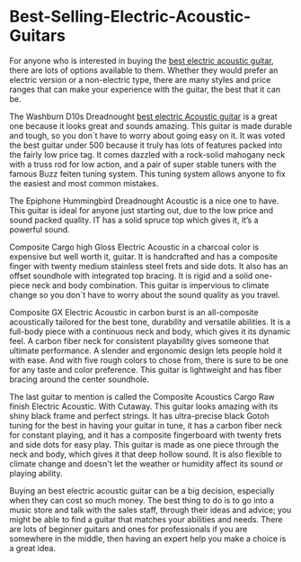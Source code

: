 # Best-Selling-Electric-Acoustic-Guitars
<p>For anyone who is interested in buying the&nbsp;<a class="external" href="https://best-of-acoustic-guitar.blogspot.com/2020/01/best-choice-products-41in-full-size_35.html" target="_blank" rel="noreferrer noopener">best electric acoustic guitar</a>, there are lots of options available to them. Whether they would prefer an electric version or a non-electric type, there are many styles and price ranges that can make your experience with the guitar, the best that it can be.</p>
<p>The Washburn D10s Dreadnought&nbsp;<a class="external" href="https://best-of-acoustic-guitar.blogspot.com/" target="_blank" rel="noreferrer noopener">best electric Acoustic guitar</a>&nbsp;is a great one because it looks great and sounds amazing. This guitar is made durable and tough, so you don`t have to worry about going easy on it. It was voted the best guitar under 500 because it truly has lots of features packed into the fairly low price tag. It comes dazzled with a rock-solid mahogany neck with a truss rod for low action, and a pair of super stable tuners with the famous Buzz feiten tuning system. This tuning system allows anyone to fix the easiest and most common mistakes.</p>
<p>The Epiphone Hummingbird Dreadnought Acoustic is a nice one to have. This guitar is ideal for anyone just starting out, due to the low price and sound packed quality. IT has a solid spruce top which gives it, it&rsquo;s a powerful sound.</p>
<p>Composite Cargo high Gloss Electric Acoustic in a charcoal color is expensive but well worth it, guitar. It is handcrafted and has a composite finger with twenty medium stainless steel frets and side dots. It also has an offset soundhole with integrated top bracing. It is rigid and a solid one-piece neck and body combination. This guitar is impervious to climate change so you don`t have to worry about the sound quality as you travel.</p>
<p>Composite GX Electric Acoustic in carbon burst is an all-composite acoustically tailored for the best tone, durability and versatile abilities. It is a full-body piece with a continuous neck and body, which gives it its dynamic feel. A carbon fiber neck for consistent playability gives someone that ultimate performance. A slender and ergonomic design lets people hold it with ease. And with five rough colors to chose from, there is sure to be one for any taste and color preference. This guitar is lightweight and has fiber bracing around the center soundhole.</p>
<p>The last guitar to mention is called the Composite Acoustics Cargo Raw finish Electric Acoustic. With Cutaway. This guitar looks amazing with its shiny black frame and perfect strings. It has ultra-precise black Gotoh tuning for the best in having your guitar in tune, it has a carbon fiber neck for constant playing, and it has a composite fingerboard with twenty frets and side dots for easy play. This guitar is made as one piece through the neck and body, which gives it that deep hollow sound. It is also flexible to climate change and doesn't let the weather or humidity affect its sound or playing ability.</p>
<p>Buying an best electric acoustic guitar can be a big decision, especially when they can cost so much money. The best thing to do is to go into a music store and talk with the sales staff, through their ideas and advice; you might be able to find a guitar that matches your abilities and needs. There are lots of beginner guitars and ones for professionals if you are somewhere in the middle, then having an expert help you make a choice is a great idea.</p>
